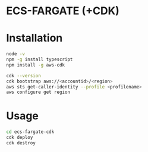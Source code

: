 # ECS-FARGATE (+CDK)

# Installation

```bash
node -v
npm -g install typescript
npm install -g aws-cdk

cdk --version
cdk bootstrap aws://<accountid>/<region>
aws sts get-caller-identity --profile <profilename>
aws configure get region
```

# Usage

```bash
cd ecs-fargate-cdk
cdk deploy
cdk destroy
```